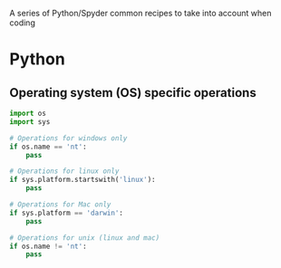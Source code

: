 A series of Python/Spyder common recipes to take into account when coding

# Python

## Operating system (OS) specific operations

```python
import os
import sys

# Operations for windows only
if os.name == 'nt':
    pass

# Operations for linux only
if sys.platform.startswith('linux'):
    pass

# Operations for Mac only
if sys.platform == 'darwin':
    pass

# Operations for unix (linux and mac)
if os.name != 'nt':
    pass

```